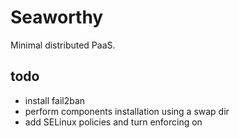 Seaworthy
======

Minimal distributed PaaS.

## todo

* install fail2ban
* perform components installation using a swap dir
* add SELinux policies and turn enforcing on

